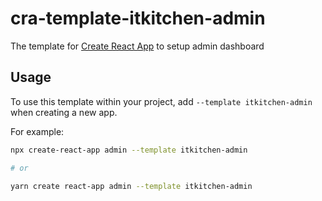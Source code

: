 # cra-template-itkitchen-admin

The template for [Create React App](https://github.com/facebook/create-react-app) to setup admin dashboard

## Usage

To use this template within your project, add `--template itkitchen-admin` when creating a new app.

For example:

```sh
npx create-react-app admin --template itkitchen-admin

# or

yarn create react-app admin --template itkitchen-admin
```
